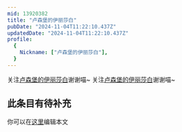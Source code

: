 ```yaml
---
mid: 13920382
title: "卢森堡的伊丽莎白"
pubDate: "2024-11-04T11:22:10.437Z"
updatedDate: "2024-11-04T11:22:10.437Z"
profile:
  {
    Nickname: ["卢森堡的伊丽莎白"],
  }
---
```


关注[卢森堡的伊丽莎白](https://space.bilibili.com/13920382)谢谢喵~ 关注[卢森堡的伊丽莎白](https://space.bilibili.com/13920382)谢谢喵~

## 此条目有待补充
你可以在[这里](https://github.com/Yuhanawa/VTuber.ICU-Content/edit/master/v/卢森堡的伊丽莎白/index.md)编辑本文

